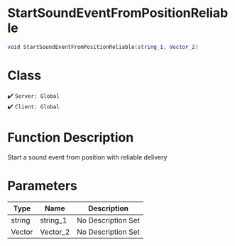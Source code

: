 # StartSoundEventFromPositionReliable
```lua
void StartSoundEventFromPositionReliable(string_1, Vector_2)
```
# Class
✔️ `Server: Global`  
✔️ `Client: Global`  

# Function Description
Start a sound event from position with reliable delivery
# Parameters
Type|Name|Description
--|--|--
string|string_1|No Description Set
Vector|Vector_2|No Description Set
